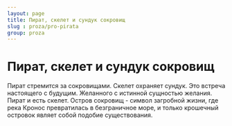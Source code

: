 ```yaml
---
layout: page
title: Пират, скелет и сундук сокровищ
slug : proza/pro-pirata
group: proza
---
```


# Пират, скелет и сундук сокровищ

Пират стремится за сокровищами.
Скелет охраняет сундук.
Это встреча настоящего с будущим.
Желанного с истинной сущностью желания.
Пират и есть скелет.
Остров сокровищ - символ загробной жизни, где река Кронос превратилась в безграничное море, и только крошечный островок являет собой подобие существования.
